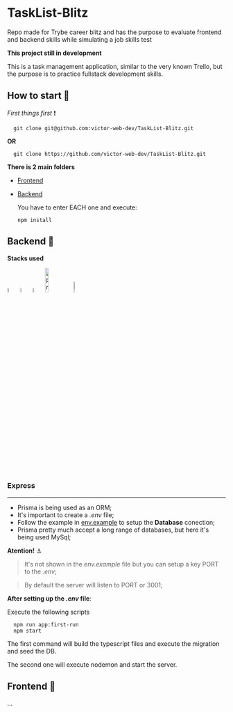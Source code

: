 # TaskList-Blitz
Repo made for Trybe career blitz and has the purpose to evaluate frontend and backend skills while simulating a job skills test

**This project still in development**

This is a task management application, similar to the very known Trello, but the purpose is to practice fullstack development skills.

## How to start :rocket:

*First things first* :exclamation:
``` 
  git clone git@github.com:victor-web-dev/TaskList-Blitz.git
```
**OR**
```
  git clone https://github.com/victor-web-dev/TaskList-Blitz.git
```


  **There is 2 main folders**
- [Frontend](/frontend)
- [Backend](/backend)
  
  You have to enter EACH one and execute:
  ```
  npm install
  ```
  
## Backend :pushpin:
  
**Stacks used**
  <p align="left">
  <img width=5% title="typescript" src="https://img.icons8.com/color/96/000000/typescript.png"/>
  <img width=5% title="nodejs" src="https://img.icons8.com/color/96/000000/nodejs.png"/>
  <img width=5% title="eslint" src="https://img.icons8.com/color/96/000000/eslint.png"/>
  <img width=12% title="prisma" src="https://website-v9.vercel.app/logo-white.svg"/>
  <img width=8% title="mysql" src="https://img.icons8.com/color/96/000000/mysql-logo.png"/>
  <h3>Express</h3>
</p>
<hr/>

- Prisma is being used as an ORM;
- It's important to create a *.env* file;
- Follow the example in [env.example](/backend/env.example) to setup the **Database** conection;
- Prisma pretty much accept a long range of databases, but here it's being used MySql;

**Atention!** :anchor:

  >It's not shown in the _env.example_ file but you can setup a key PORT to the _.env_;
  
  >By default the server will listen to PORT or 3001;



**After setting up the _.env_ file**:

Execute the following scripts

```
  npm run app:first-run
  npm start

```
The first command will build the typescript files and execute the migration and seed the DB.

The second one will execute nodemon and start the server.

## Frontend :pushpin:
...

